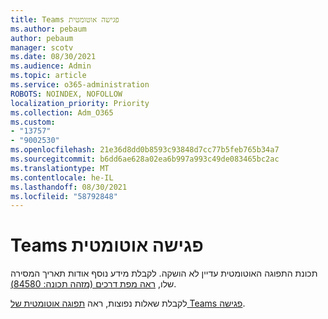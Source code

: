 ```yaml
---
title: Teams פגישה אוטומטית
ms.author: pebaum
author: pebaum
manager: scotv
ms.date: 08/30/2021
ms.audience: Admin
ms.topic: article
ms.service: o365-administration
ROBOTS: NOINDEX, NOFOLLOW
localization_priority: Priority
ms.collection: Adm_O365
ms.custom:
- "13757"
- "9002530"
ms.openlocfilehash: 21e36d8dd0b8593c93848d7cc77b5feb765b34a7
ms.sourcegitcommit: b6dd6ae628a02ea6b997a993c49de083465bc2ac
ms.translationtype: MT
ms.contentlocale: he-IL
ms.lasthandoff: 08/30/2021
ms.locfileid: "58792848"
---
```

# <a name="teams-meeting-recordings-auto-expiration"></a>Teams פגישה אוטומטית

תכונת התפוגה האוטומטית עדיין לא הושקה. לקבלת מידע נוסף אודות תאריך המסירה שלו, [ראה מפת דרכים (מזהה תכונה: 84580)](https://www.microsoft.com/microsoft-365/roadmap?searchterms=82057&filters=&searchterms=84580).

לקבלת שאלות נפוצות, ראה [תפוגה אוטומטית של Teams פגישה](https://docs.microsoft.com/microsoftteams/cloud-recording#auto-expiration).
